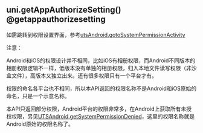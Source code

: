## uni.getAppAuthorizeSetting() @getappauthorizesetting

<!-- UTSAPIJSON.getAppAuthorizeSetting.description -->

<!-- UTSAPIJSON.getAppAuthorizeSetting.compatibility -->

<!-- UTSAPIJSON.getAppAuthorizeSetting.param -->

<!-- UTSAPIJSON.getAppAuthorizeSetting.returnValue -->

<!-- UTSAPIJSON.getAppAuthorizeSetting.example -->

<!-- UTSAPIJSON.getAppAuthorizeSetting.tutorial -->

如需跳转到权限设置界面，参考[utsAndroid.gotoSystemPermissionActivity](../uts/utsandroid.md#gotoSystemPermissionActivity)

注意：

Android和iOS的权限设计并不相同，比如iOS有相册权限，而Android不同版本的相册权限逻辑不一样，低版本没有单独的相册权限，归入本地文件读写权限（非沙盒文件），高版本又独立出来。还有很多权限只有一个平台才有。

权限的命名各平台也不相同，所以本API返回的权限名称不是Android和iOS原始的命名，只是一个示意名称。

本API只返回部分权限，Android平台的权限非常多，在Android上获取所有未授权权限，另见[UTSAndroid.getSystemPermissionDenied](../uts/utsandroid.md#getsystempermissiondenied)，这里的权限名称就是Android原始的权限名称了。

<!-- UTSAPIJSON.general_type.name -->

<!-- UTSAPIJSON.general_type.param -->

